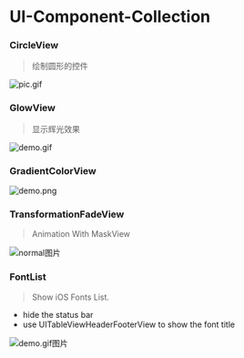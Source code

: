 # UI-Component-Collection

### CircleView

> 绘制圆形的控件

![pic.gif](http://images.cnitblog.com/blog2015/607542/201505/122245114548878.gif)


### GlowView

> 显示辉光效果

![demo.gif](http://images0.cnblogs.com/blog2015/607542/201507/052315196851908.gif)


### GradientColorView

![demo.png](http://images2015.cnblogs.com/blog/607542/201512/607542-20151215220156334-1605653129.png)


### TransformationFadeView

> Animation With MaskView

![normal图片](http://images.cnitblog.com/blog2015/607542/201504/161449574327027.gif) 


### FontList

> Show iOS Fonts List.

* hide the status bar
* use UITableViewHeaderFooterView to show the font title

![demo.gif图片](http://images.cnitblog.com/blog2015/607542/201504/081415404465434.gif) 
